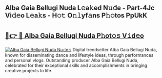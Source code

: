 ## Alba Gaia Bellugi Nuda L𝚎a𝚔ed N𝚞𝚍e - Part-4Jc Vi𝚍𝚎o L𝚎a𝚔s - H𝚘𝚝 O𝚗𝚕yf𝚊ns P𝚑𝚘tos PpUkK

# <h2><a href="http://kfdlexk.oniu.top/?m=Alba+Gaia+Bellugi+Nuda">🔗👉 🔴 Alba Gaia Bellugi Nuda P𝚑ot𝚘𝚜 V𝚒d𝚎o</a></h2>

[![Alba Gaia Bellugi Nuda Nu𝚍e𝚜](https://i.imgur.com/0qMVB7G.gif)](http://kfdlexk.oniu.top/?m=Alba+Gaia+Bellugi+Nuda)
Digital trendsetter Alba Gaia Bellugi Nuda, known for disseminating dance and lifestyle ideas, through performances and personal vlogs. Outstanding producer Alba Gaia Bellugi Nuda, celebrated for their exceptional skills and accomplishments in bringing creative projects to life.  
